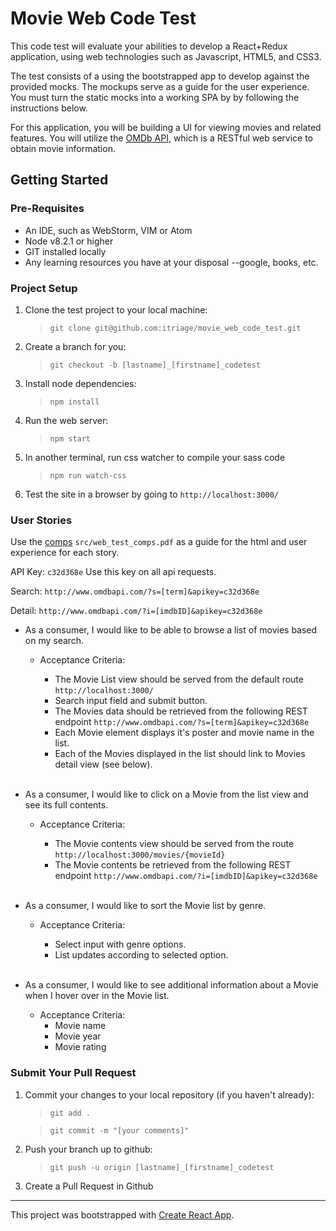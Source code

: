 # Movie Web Code Test

This code test will evaluate your abilities to develop a React+Redux application, using web technologies such as Javascript, HTML5, and CSS3.

The test consists of a using the bootstrapped app to develop against the provided mocks. The mockups serve as a guide for the user experience. You must turn the static mocks into a working SPA by by following the instructions below.

For this application, you will be building a UI for viewing movies and related features. You will utilize the [OMDb API](http://www.omdbapi.com/), which is a RESTful web service to obtain movie information.

## Getting Started

### Pre-Requisites
- An IDE, such as WebStorm, VIM or Atom
- Node v8.2.1 or higher
- GIT installed locally
- Any learning resources you have at your disposal --google, books, etc.

### Project Setup

1. Clone the test project to your local machine:
    >```git clone git@github.com:itriage/movie_web_code_test.git```
2. Create a branch for you:
    >```git checkout -b [lastname]_[firstname]_codetest```
3. Install node dependencies:
    >```npm install```
4. Run the web server:
    >```npm start```
5. In another terminal, run css watcher to compile your sass code
    >```npm run watch-css```
6. Test the site in a browser by going to ```http://localhost:3000/```

### User Stories
Use the [comps](src/web_test_comps.pdf) `src/web_test_comps.pdf` as a guide for the html and user experience for each story.

API Key: `c32d368e` Use this key on all api requests.

Search: `http://www.omdbapi.com/?s=[term]&apikey=c32d368e`

Detail: `http://www.omdbapi.com/?i=[imdbID]&apikey=c32d368e`

- As a consumer, I would like to be able to browse a list of movies based on my search.
    - Acceptance Criteria:
        - The Movie List view should be served from the default route ```http://localhost:3000/```
        - Search input field and submit button.
        - The Movies data should be retrieved from the following REST endpoint ```http://www.omdbapi.com/?s=[term]&apikey=c32d368e```
        - Each Movie element displays it's poster and movie name in the list.
        - Each of the Movies displayed in the list should link to Movies detail view (see below).

        <br>

- As a consumer, I would like to click on a Movie from the list view and see its full contents.
    - Acceptance Criteria:
        - The Movie contents view should be served from the route ```http://localhost:3000/movies/{movieId}```
        - The Movie contents be retrieved from the following REST endpoint ```http://www.omdbapi.com/?i=[imdbID]&apikey=c32d368e```

        <br>

- As a consumer, I would like to sort the Movie list by genre.
    - Acceptance Criteria:
        - Select input with genre options.
        - List updates according to selected option.

        <br>

- As a consumer, I would like to see additional information about a Movie when I hover over in the Movie list.
    - Acceptance Criteria:
        - Movie name
        - Movie year
        - Movie rating

### Submit Your Pull Request
1. Commit your changes to your local repository (if you haven't already):
    >```git add .```

    >```git commit -m "[your comments]"```
2. Push your branch up to github:
    >```git push -u origin [lastname]_[firstname]_codetest```
3. Create a Pull Request in Github

<hr>

This project was bootstrapped with [Create React App](https://github.com/facebookincubator/create-react-app).
